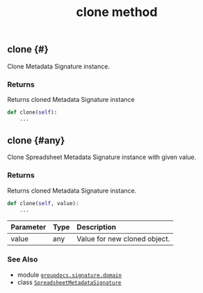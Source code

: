 ﻿---
title: clone method
second_title: GroupDocs.Signature for Python via .NET API References
description: 
type: docs
url: /python-net/groupdocs.signature.domain/spreadsheetmetadatasignature/clone/
is_root: false
weight: 20
---

## clone {#}

Clone Metadata Signature instance.


### Returns 


Returns cloned Metadata Signature instance


```python
def clone(self):
    ...
```




## clone {#any}

Clone Spreadsheet Metadata Signature instance with given value.


### Returns 


Returns cloned Metadata Signature instance.


```python
def clone(self, value):
    ...
```


| Parameter | Type | Description |
| :- | :- | :- |
| value | any | Value for new cloned object. |



### See Also
* module [`groupdocs.signature.domain`](../../)
* class [`SpreadsheetMetadataSignature`](/signature/python-net/groupdocs.signature.domain/spreadsheetmetadatasignature)
